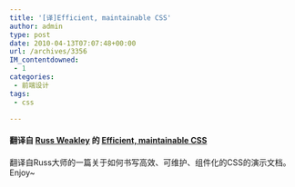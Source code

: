 ```yaml
---
title: '[译]Efficient, maintainable CSS'
author: admin
type: post
date: 2010-04-13T07:07:48+00:00
url: /archives/3356
IM_contentdowned:
 - 1
categories:
 - 前端设计
tags:
 - css

---
```


#### 翻译自 [Russ Weakley](http://www.maxdesign.com.au/) 的 [Efficient, maintainable CSS](http://www.slideshare.net/maxdesign/efficient-maintainable-css-presentation)

翻译自Russ大师的一篇关于如何书写高效、可维护、组件化的CSS的演示文档。Enjoy~